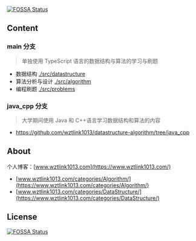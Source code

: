 <!--
 * @Author: wztlink1013
 * @Date: 2022-03-21 18:47:42
 * @LastEditTime: 2022-03-21 18:59:09
 * @Description:
-->

[![FOSSA Status](https://app.fossa.com/api/projects/git%2Bgithub.com%2Fwztlink1013%2Fdatastructure-algorithm.svg?type=shield)](https://app.fossa.com/projects/git%2Bgithub.com%2Fwztlink1013%2Fdatastructure-algorithm?ref=badge_shield)

## Content

### **main 分支**

> 单独使用 TypeScript 语言的数据结构与算法的学习与刷题

- 数据结构 [./src/datastructure](./src/datastructure)
- 算法分析与设计 [./src/algorithm](./src/algorithm)
- 编程刷题 [./src/problems](./src/problems)

### java_cpp 分支

> 大学期间使用 Java 和 C++语言学习数据结构和算法的内容

- https://github.com/wztlink1013/datastructure-algorithm/tree/java_cpp

## About

个人博客：[www.wztlink1013.com](https://www.wztlink1013.com/)

- [www.wztlink1013.com/categories/Algorithm/](https://www.wztlink1013.com/categories/Algorithm/)
- [www.wztlink1013.com/categories/DataStructure/](https://www.wztlink1013.com/categories/DataStructure/)

## License

[![FOSSA Status](https://app.fossa.com/api/projects/git%2Bgithub.com%2Fwztlink1013%2Fdatastructure-algorithm.svg?type=large)](https://app.fossa.com/projects/git%2Bgithub.com%2Fwztlink1013%2Fdatastructure-algorithm?ref=badge_large)
